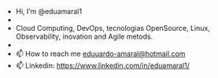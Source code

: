 -  Hi, I’m @eduamaral1
- 
- Cloud Computing, DevOps, tecnologias OpenSource, Linux, Observability, inovation and Agile metods.
-
-  📫 How to reach me eduuardo-amaral@hotmail.com
-  📫 Linkedin: https://www.linkedin.com/in/eduamaral1/
<!---
eduamaral1/eduamaral1 is a ✨ special ✨ repository because its `README.md` (this file) appears on your GitHub profile.
You can click the Preview link to take a look at your changes.
--->
